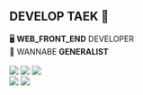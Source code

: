 ﻿## DEVELOP TAEK 🫡

🖥️ <b>WEB_FRONT_END</b> DEVELOPER
<br>
🤜 WANNABE <b>GENERALIST</b>
<br>
<br>
<a target="_blank"><img src="https://img.shields.io/badge/javascript-F7DF1E?style=for-the-badge&logo=JavaScript&logoColor=000000"/></a>
<a target="_blank"><img src="https://img.shields.io/badge/typescript-3178C6?style=for-the-badge&logo=TypeScript&logoColor=ffffff"/></a>
<a target="_blank"><img src="https://img.shields.io/badge/react-61DAFB?style=for-the-badge&logo=React&logoColor=000000"/></a>
<br>
<a target="_blank"><img src="https://img.shields.io/badge/node.js-339933?style=for-the-badge&logo=Node.js&logoColor=ffffff"/></a>
<a target="_blank"><img src="https://img.shields.io/badge/express-000000?style=for-the-badge&logo=Express&logoColor=ffffff"/></a>
